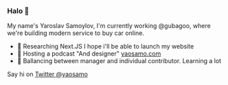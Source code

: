 ### Halo 👋

My name's Yaroslav Samoylov, I'm currently working @gubagoo, where we're building modern service to buy car online.

- 🤩 Researching Next.JS I hope i'll be able to launch my website 
- 💬 Hosting a podcast "And designer" [yaosamo.com](https://yaosamo.com)
- 🦩 Ballancing between manager and individual contributor. Learning a lot

Say hi on [Twitter @yaosamo](http://twitter.com/yaosamo)
